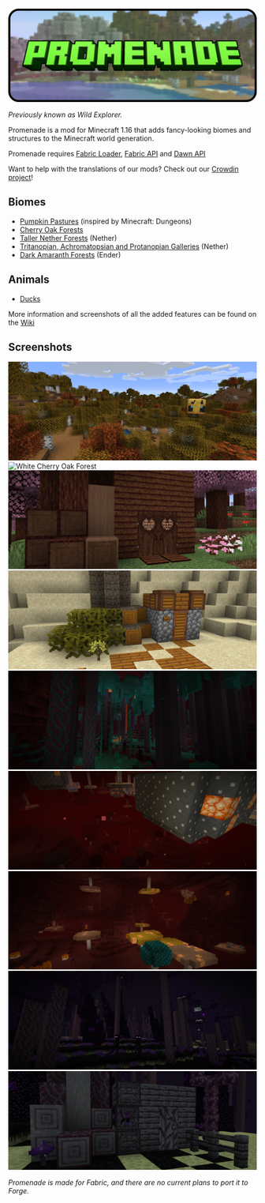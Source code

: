 ![](https://raw.githubusercontent.com/DawnTeamMC/DawnTeamMC/master/promenade/header.png)

*Previously known as Wild Explorer.*

Promenade is a mod for Minecraft 1.16 that adds fancy-looking biomes and structures to the Minecraft world generation.

Promenade requires [Fabric Loader](https://fabricmc.net/use/), [Fabric API](https://www.curseforge.com/minecraft/mc-mods/fabric-api) and [Dawn API](https://modrinth.com/mod/dawn)

Want to help with the translations of our mods? Check out our [Crowdin project](https://crowdin.com/project/dawnteam)!

## Biomes
- [Pumpkin Pastures](https://github.com/DawnTeamMC/Promenade/wiki/World-Generation#pumpkin-pastures") (inspired by Minecraft: Dungeons)
- [Cherry Oak Forests](https://github.com/DawnTeamMC/Promenade/wiki/World-Generation#cherry-oak-forest")
- [Taller Nether Forests](https://github.com/DawnTeamMC/Promenade/wiki/World-Generation#taller-nether-forests") (Nether)
- [Tritanopian, Achromatopsian and Protanopian Galleries](https://github.com/DawnTeamMC/Promenade/wiki/World-Generation#galleries") (Nether)
- [Dark Amaranth Forests](https://github.com/DawnTeamMC/Promenade/wiki/World-Generation#dark-amaranth-forest") (Ender)

## Animals
- [Ducks](https://github.com/DawnTeamMC/Promenade/wiki/Animals#ducks")

More information and screenshots of all the added features can be found on the [Wiki](https://github.com/DawnTeamMC/Promenade/wiki)

## Screenshots
![Pumpkin Pastures](https://raw.githubusercontent.com/DawnTeamMC/DawnTeamMC/master/promenade/screenshots/pumpkin_pastures.png)
![White Cherry Oak Forest](https://raw.githubusercontent.com/DawnTeamMC/DawnTeamMC/master/promenade/screenshots/white_cherry_oak_forest.png)
![Cherry Oak wood blocks](https://raw.githubusercontent.com/DawnTeamMC/DawnTeamMC/master/promenade/screenshots/cherry_oak_wood_blocks.png)
![Palm wood Blocks](https://raw.githubusercontent.com/DawnTeamMC/DawnTeamMC/master/promenade/screenshots/palm_wood_blocks.png)
![Tall Warped Forest](https://raw.githubusercontent.com/DawnTeamMC/DawnTeamMC/master/promenade/screenshots/tall_warped_forest.png)
![Achromatopsian Gallery](https://raw.githubusercontent.com/DawnTeamMC/DawnTeamMC/master/promenade/screenshots/achromatopsian_gallery.png)
![Protanopian Gallery](https://raw.githubusercontent.com/DawnTeamMC/DawnTeamMC/master/promenade/screenshots/protanopian_gallery.png)
![Dark Amaranth Forest](https://raw.githubusercontent.com/DawnTeamMC/DawnTeamMC/master/promenade/screenshots/dark_amaranth_forest.png)
![Dark Amaranth wood blocks](https://raw.githubusercontent.com/DawnTeamMC/DawnTeamMC/master/promenade/screenshots/dark_amaranth_wood_blocks.png)

*Promenade is made for Fabric, and there are no current plans to port it to Forge.*